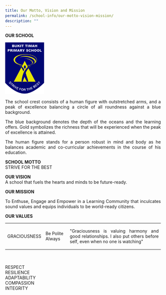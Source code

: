 ```yaml
---
title: Our Motto, Vision and Mission
permalink: /school-info/our-motto-vision-mission/
description: ""
---
```

**OUR SCHOOL**

<img src="/images/BTPS_Logo.jpeg" style="width:25%">
<p align="justify">
The school crest consists of a human figure with outstretched arms, and a peak of excellence balancing a circle of all roundness against a blue background.</p>
<p align="justify">
The blue background denotes the depth of the oceans and the learning offers. Gold symbolizes the richness that will be experienced when the peak of excellence is attained.</p>
<p align="justify">
The human figure stands for a person robust in mind and body as he balances academic and co-curricular achievements in the course of his education. </p>

**SCHOOL MOTTO**<br>
STRIVE FOR THE BEST

**OUR VISION**<br>
A school that fuels the hearts and minds to be future-ready.

**OUR MISSION**<br><p align="justify">
To Enthuse, Engage and Empower in a Learning Community that inculcates sound values and equips individuals to be world-ready citizens.</p>

**OUR VALUES**<br>
<table>
<tbody><tr><td>GRACIOUSNESS</td><td>Be Polite Always</td><td><p align="justify">"Graciousness is valuing harmony and good relationships. I also put others before self, even when no one is watching"</p></td></tr></tbody></table>
 <br><br>
RESPECT<br>
RESILIENCE <br>
ADAPTABILITY<br>
COMPASSION <br>
INTEGRITY <br>